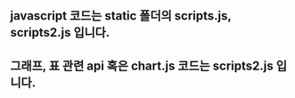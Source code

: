 ## javascript 코드는 static 폴더의 scripts.js, scripts2.js 입니다.
## 그래프, 표 관련 api 혹은 chart.js  코드는 scripts2.js 입니다.
